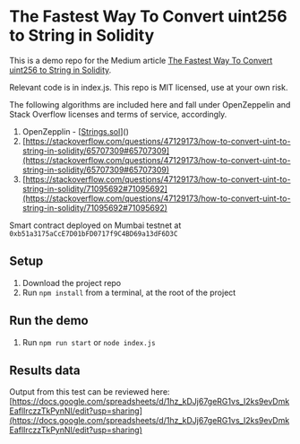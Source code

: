 # The Fastest Way To Convert uint256 to String in Solidity

This is a demo repo for the Medium article [The Fastest Way To Convert uint256 to String in Solidity]().

Relevant code is in index.js. This repo is MIT licensed, use at your own risk.

The following algorithms are included here and fall under OpenZeppelin and Stack Overflow licenses and terms of service, accordingly.

1. OpenZepplin - [[Strings.sol](https://github.com/OpenZeppelin/openzeppelin-contracts/blob/d6b63a48ba440ad8d551383697db6e5b0ef84137/contracts/utils/Strings.sol#L24)]()
2. [https://stackoverflow.com/questions/47129173/how-to-convert-uint-to-string-in-solidity/65707309#65707309](https://stackoverflow.com/questions/47129173/how-to-convert-uint-to-string-in-solidity/65707309#65707309)
3. [https://stackoverflow.com/questions/47129173/how-to-convert-uint-to-string-in-solidity/71095692#71095692](https://stackoverflow.com/questions/47129173/how-to-convert-uint-to-string-in-solidity/71095692#71095692)

Smart contract deployed on Mumbai testnet at `0xb51a3175aCcE7D01bFD0717f9C4BD69a13dF6D3C`

## Setup

1. Download the project repo
2. Run `npm install` from a terminal, at the root of the project

## Run the demo

1. Run `npm run start` or `node index.js`

## Results data

Output from this test can be reviewed here:
[https://docs.google.com/spreadsheets/d/1hz_kDJj67geRG1vs_I2ks9evDmkEaflIrczzTkPynNI/edit?usp=sharing](https://docs.google.com/spreadsheets/d/1hz_kDJj67geRG1vs_I2ks9evDmkEaflIrczzTkPynNI/edit?usp=sharing)
